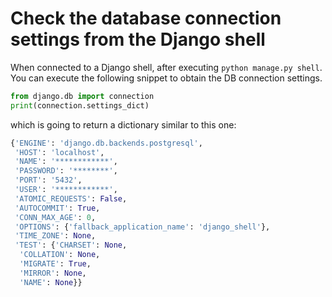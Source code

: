 # Check the database connection settings from the Django shell

When connected to a Django shell, after executing `python manage.py shell`. You can execute the following snippet
to obtain the DB connection settings.

```python
from django.db import connection
print(connection.settings_dict)
```

which is going to return a dictionary similar to this one:

```python
{'ENGINE': 'django.db.backends.postgresql',
 'HOST': 'localhost',
 'NAME': '************',
 'PASSWORD': '********',
 'PORT': '5432',
 'USER': '************',
 'ATOMIC_REQUESTS': False,
 'AUTOCOMMIT': True,
 'CONN_MAX_AGE': 0,
 'OPTIONS': {'fallback_application_name': 'django_shell'},
 'TIME_ZONE': None,
 'TEST': {'CHARSET': None,
  'COLLATION': None,
  'MIGRATE': True,
  'MIRROR': None,
  'NAME': None}}
```